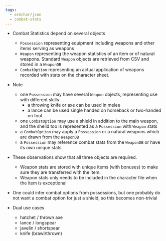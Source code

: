 ```yaml
---
tags:
  - armchar/json
  - combat-stats
---
```


+ Combat Statistics depend on several objects
	+ `Possession` representing equipment including weapons and other items serving as weapons
	+ `Weapon` representing the weapon statistics of an item or of natural weapons. Standard `Weapon` objects are retrieved from CSV and stored in a `WeaponDB`
	+ `CombatOption` representing an actual application of weapons recorded with stats on the character sheet.
+ Note
	+ one `Possession` may have several `Weapon` objects, representing use with different skills
		+ a throwing knife or axe can be used in melee
		+ a lance can be used single handed on horseback or two-handed on foot
	+ one `CombatOption` may use a shield in addition to the main weapon, and the sheild too is represented as a `Possession` with `Weapon` stats
	+ a `CombatOption` may apply a `Possession` or a natural weapons which are drawn from the `WeaponDB`
	+ a `Possession` may reference combat stats from the `WeaponDB` or have its own unique stats
+ These observations show that all three objects are required.
	+ Weapon stats are stored with unique items (with bonuses) to make sure they are transferred with the item. 
	+ Weapon stats  only needs to be included in the character file when the item is exceptional
+ One could infer combat options from possessions, but one probably do not want a combat option for just a shield, so this becomes non-trivial

+ Dual use cases
	+ hatchet / thrown axe
	+ lance / longspear
	+ javelin / shortspear
	+ knife (brawl/thrown)